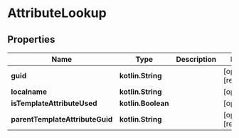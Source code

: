 
# AttributeLookup

## Properties
Name | Type | Description | Notes
------------ | ------------- | ------------- | -------------
**guid** | **kotlin.String** |  |  [optional] [readonly]
**localname** | **kotlin.String** |  |  [optional]
**isTemplateAttributeUsed** | **kotlin.Boolean** |  |  [optional]
**parentTemplateAttributeGuid** | **kotlin.String** |  |  [optional] [readonly]



